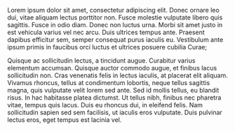 Lorem ipsum dolor sit amet, consectetur adipiscing elit. Donec ornare leo dui, vitae aliquam lectus porttitor non. Fusce molestie vulputate libero quis sagittis. Fusce in odio diam. Donec non luctus urna. Morbi sit amet justo in est vehicula varius vel nec arcu. Duis ultrices tempus ante. Praesent dapibus efficitur sem, semper consequat purus iaculis eu. Vestibulum ante ipsum primis in faucibus orci luctus et ultrices posuere cubilia Curae;

Quisque ac sollicitudin lectus, a tincidunt augue. Curabitur varius elementum accumsan. Quisque auctor commodo augue, et finibus lacus sollicitudin non. Cras venenatis felis in lectus iaculis, at placerat elit aliquam. Vivamus rhoncus, tellus at condimentum lobortis, neque tellus sagittis magna, quis vulputate velit lorem sed ante. Sed id mollis tellus, eu blandit risus. In hac habitasse platea dictumst. Ut tellus nibh, finibus nec pharetra vitae, tempus quis lacus. Duis eu rhoncus dui, in eleifend felis. Nam sollicitudin sapien sed sem facilisis, ut iaculis eros vulputate. Duis pulvinar lectus eros, eget tempus est lacinia vel.

